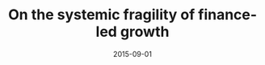 ---
title: "On the systemic fragility of finance‐led growth"
authors:
- admin
- bhaduri
- Guttal, V.
date: "2015-09-01"
doi: "10.1111/meca.12070"

# Publication name and optional abbreviated publication name.
publication: "Metroeconomica, 66(1), 158–186"
publication_short: ""

Params:
  link: "https://onlinelibrary.wiley.com/doi/10.1111/meca.12070"

# Publication type.
# Accepts a single type but formatted as a YAML list (for Hugo requirements).
# Enter a publication type from the CSL standard.
publication_types: ["article-journal"]



# links:
# - name: ""
#   url: ""
# url_pdf: http://arxiv.org/pdf/1512.04133v1
# url_code: 'https://github.com/HugoBlox/hugo-blox-builder'
# url_dataset: ''
# url_poster: ''
# url_project: ''
# url_slides: ''
# url_source: ''
# url_video: ''

draft: false
---